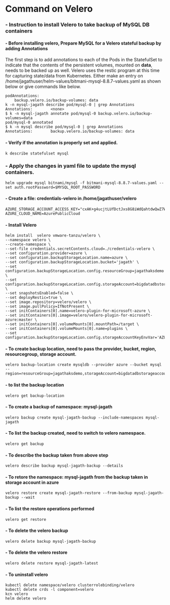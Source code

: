 # Command on Velero
### - Instruction to install Velero to take backup of MySQL DB containers
#### - Before installing velero, Prepare MySQL for a Velero stateful backup by adding Annotations
The first step is to add annotations to each of the Pods in the StatefulSet to indicate that the contents of the persistent volumes, mounted on **data**, needs to be backed up as well. Velero uses the restic program at this time for capturing state/data from Kubernetes. Either make an entry on /home/jagathuser/helm-values/bitmani-mysql-8.8.7-values.yaml as shown below or give commands like below.
```
podAnnotations:
    backup.velero.io/backup-volumes: data
k -n mysql-jagath describe pod/mysql-0 | grep Annotations
Annotations:        <none>
$ k -n mysql-jagath annotate pod/mysql-0 backup.velero.io/backup-volumes=data
pod/mysql-0 annotated
$ k -n mysql describe pod/mysql-0 | grep Annotations
Annotations:        backup.velero.io/backup-volumes: data
```
#### - Verify if the annotation is properly set and applied.
```
k describe statefulset mysql
```
### - Apply the changes in yaml file to update the mysql containers.
```
helm upgrade mysql bitnami/mysql -f bitmani-mysql-8.8.7-values.yaml --set auth.rootPassword=$MYSQL_ROOT_PASSWORD
```
#### - Create a file: credentials-velero in /home/jagathuser/velero
```
AZURE_STORAGE_ACCOUNT_ACCESS_KEY="cxAK+g4ucjtLUfDctJxs8G8iWdQahtdwQwZ7WQ+LfmEvRY4hJ6Fz3shAghFByg52mf37bwWJUtwJRsTUZS+akQ=="
AZURE_CLOUD_NAME=AzurePublicCloud
```
#### - Install Velero
```
helm install  velero vmware-tanzu/velero \
--namespace velero \
--create-namespace \
--set-file credentials.secretContents.cloud=./credentials-velero \
--set configuration.provider=azure \
--set configuration.backupStorageLocation.name=azure \
--set configuration.backupStorageLocation.bucket='jagath' \
--set configuration.backupStorageLocation.config.resourceGroup=jagathaksdemo \
--set configuration.backupStorageLocation.config.storageAccount=bigdatadbstorageaccount \
--set snapshotsEnabled=false \
--set deployRestic=true \
--set image.repository=velero/velero \
--set image.pullPolicy=IfNotPresent \
--set initContainers[0].name=velero-plugin-for-microsoft-azure \
--set initContainers[0].image=velero/velero-plugin-for-microsoft-azure:master \
--set initContainers[0].volumeMounts[0].mountPath=/target \
--set initContainers[0].volumeMounts[0].name=plugins \
--set configuration.backupStorageLocation.config.storageAccountKeyEnvVar='AZURE_STORAGE_ACCOUNT_ACCESS_KEY'
```
#### - To create backup location, need to pass the provider, bucket, region, resourcegroup, storage account.
```
velero backup-location create mysqldb --provider azure --bucket mysql --region=resourceGroup=jagathaksdemo,storageAccount=bigdatadbstorageaccount
```
#### - to list the backup location
```
velero get backup-location
```
#### - To create a backup of namespace: mysql-jagath
```
velero backup create mysql-jagath-backup --include-namespaces mysql-jagath
```
#### - To list the backup created, need to switch to velero namespace.
```
velero get backup
```
#### - To describe the backup taken from above step
```
velero describe backup mysql-jagath-backup --details
```
#### - To retore the namespace: mysql-jagath from the backup taken in storage account in azure
```
velero restore create mysql-jagath-restore --from-backup mysql-jagath-backup --wait
```
#### - To list the restore operations performed
```
velero get restore
```
#### - To delete the velero backup
```
velero delete backup mysql-jagath-backup
```
#### - To delete the velero restore
```
velero delete restore mysql-jagath-latest
```
#### - To uninstall velero
```
kubectl delete namespace/velero clusterrolebinding/velero
kubectl delete crds -l component=velero
kcn velero
helm delete velero
```

